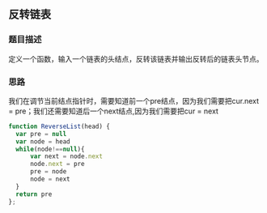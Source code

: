 ## 反转链表

### 题目描述

定义一个函数，输入一个链表的头结点，反转该链表并输出反转后的链表头节点。

### 思路

我们在调节当前结点指针时，需要知道前一个pre结点，因为我们需要把cur.next = pre；我们还需要知道后一个next结点,因为我们需要把cur = next

```javascript
function ReverseList(head) {
  var pre = null
  var node = head
  while(node!==null){
      var next = node.next
      node.next = pre
      pre = node
      node = next
  }
  return pre
};
```
